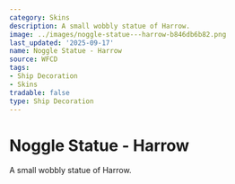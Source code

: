 ```yaml
---
category: Skins
description: A small wobbly statue of Harrow.
image: ../images/noggle-statue---harrow-b846db6b82.png
last_updated: '2025-09-17'
name: Noggle Statue - Harrow
source: WFCD
tags:
- Ship Decoration
- Skins
tradable: false
type: Ship Decoration
---
```


# Noggle Statue - Harrow

A small wobbly statue of Harrow.

